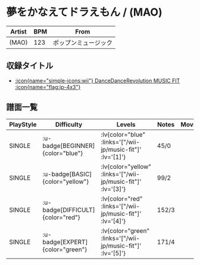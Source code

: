 # 夢をかなえてドラえもん / (MAO)

|Artist|BPM|From|
|------|---|----|
|(MAO)|123|ポップンミュージック|

## 収録タイトル

- [ :icon{name="simple-icons:wii"} DanceDanceRevolution MUSIC FIT :icon{name="flag:jp-4x3"} ](/wii-jp/music-fit)

## 譜面一覧

|PlayStyle|Difficulty|Levels|Notes|Movie|
|---------|----------|------|-----|-----|
|SINGLE| :u-badge[BEGINNER]{color="blue"} | :lv{color="blue" :links='["/wii-jp/music-fit"]' :lv='[1]'} |45/0||
|SINGLE| :u-badge[BASIC]{color="yellow"} | :lv{color="yellow" :links='["/wii-jp/music-fit"]' :lv='[3]'} |99/2||
|SINGLE| :u-badge[DIFFICULT]{color="red"} | :lv{color="red" :links='["/wii-jp/music-fit"]' :lv='[4]'} |152/3||
|SINGLE| :u-badge[EXPERT]{color="green"} | :lv{color="green" :links='["/wii-jp/music-fit"]' :lv='[5]'} |171/4||
